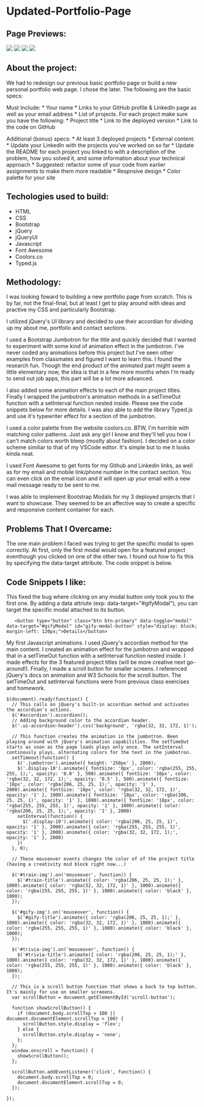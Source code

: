 # Updated-Portfolio-Page

## Page Previews: 
![](assets/images/screen-shot-1.png)
![](assets/images/screen-shot-2.png)
![](assets/images/screen-shot-3.png)
![](assets/images/screen-shot-4.png)

## About the project:
We had to redesign our previous basic portfolio page or build a new personal portfolio web page. I chose the later. The following are the basic specs:

  Must Include:
    * Your name
    * Links to your GitHub profile & LinkedIn page as well as your email address
    * List of projects. For each project make sure you have the following:
      * Project title
      * Link to the deployed version
      * Link to the code on GitHub
  
  Additional (bonus) specs:
    * At least 3 deployed projects
    * External content:
    * Update your LinkedIn with the projects you've worked on so far
    * Update the README for each project you linked to with a description of the problem,
      how you solved it, and some information about your technical approach
    * Suggested: refactor some of your code from earlier assignments to make them more readable
    * Respnsive design
    * Color palette for your site

## Techologies used to build:
  * HTML
  * CSS
  * Bootstrap
  * jQuery
  * jQueryUI
  * Javascript
  * Font Awesome
  * Coolors.co
  * Typed.js

## Methodology:

I was looking foward to building a new portfolio page from scratch. This is by far, not the final-final, but at least I get to play around with ideas and practive my CSS and particularly Bootstrap. 

I utilized jQuery's UI library and decided to use their accordian for dividing up my about me, portfolio and contact sections. 

I used a Bootstrap Jumbotron for the title and quickly decided that I wanted to experiment with some kind of animation effect in the jumbotron. I've never coded any animations before this project but I've seen other examples from classmates and figured I want to learn this. I found the research fun. Though the end product of the animated part might seem a little elementary now, the idea is that in a few more months when I'm ready to send out job apps, this part will be a lot more advanced.

I also added some animation effects to each of the main project titles. Finally I wrapped the jumbotron's animation methods in a setTimeOut function with a setInterval function nested inside. Please see the code snippets below for more details. I was also able to add the library Typed.js and use it's typewriter effect for a section of the jumbotron.

I used a color palette from the website coolors.co. BTW, I'm horrible with matching color patterns. Just ask any girl I know and they'll tell you how I can't match colors worth bleep (mostly about fashion). I decided on a color scheme similiar to that of my VSCode editor. It's simple but to me it looks kinda neat.

I used Font Awesome to get fonts for my Github and Linkedin links, as well as for my email and mobile link/phone number in the contact section. You can even click on the email icon and it will open up your email with a new mail message ready to be sent to me.

I was able to implement Bootstrap Modals for my 3 deployed projects that I want to showcase. They seemed to be an affective way to create a specific and responsive content container for each.

## Problems That I Overcame:

The one main problem I faced was trying to get the specific modal to open correctly. At first, only the first modal would open for a featured project eventhough you clicked on one of the other two. I found out how to fix this by specifying the data-target attribute. The code snippet is below.

## Code Snippets I like:

This fixed the bug where clicking on any modal button only took you to the first one. By adding a data attriute (exp: data-target="#gifyModal"), you can target the specific modal attached to its button.
```
   <button type="button" class="btn btn-primary" data-toggle="modal" data-target="#gifyModal" id="gify-modal-button" style="display: block; margin-left: 120px;">Details</button>
```

My first Javascript animations. I used jQuery's accordian method for the main content. I created an animation effect for the jumbotron and wrapped that in a setTimeOut function with a setInterval function nested inside. I made effects for the 3 featured project titles (will be more creative next go-around!). Finally, I made a scroll button for smaller screens. I referenced jQuery's docs on animation and W3 Schools for the scroll button. The setTimeOut and setInterval functions were from previous class exercises and homework.
```
$(document).ready(function() {
  // This calls on jQuery's built-in accordian method and activates the accordian's actions.
  $('#accordion').accordion();
  // Adding background color to the accordian header. 
  $('.ui-accordion-header').css('background', 'rgba(32, 32, 172, 1)');

  // This function creates the animation in the jumbotron. Been playing around with jQuery's animation capabilities. The setTimeOut starts as soon as the page loads plays only once. The setInterval continously plays, alternating colors for the text in the jumbotron.
  setTimeout(function() {
    $('.jumbotron').animate({ height: '250px' }, 2000);
    $('.display-10').animate({ fontSize: '0px', color: 'rgba(255, 255, 255, 1);', opacity: '0.0' }, 500).animate({ fontSize: '10px', color: 'rgba(32, 32, 172, 1);', opacity: '0.5' }, 500).animate({ fontSize: '18px', color: 'rgba(206, 25, 25, 1);', opacity: '1' }, 2000).animate({ fontSize: '18px', color: 'rgba(32, 32, 172, 1)', opacity: '1' }, 1000).animate({ fontSize: '18px', color: 'rgba(206, 25, 25, 1)', opacity: '1' }, 1000).animate({ fontSize: '18px', color: 'rgba(255, 255, 255, 1)', opacity: '1' }, 1000).animate({ color: 'rgba(206, 25, 25, 1);', opacity: '1' }, 2000)
    setInterval(function() {
      $('.display-10').animate({ color: 'rgba(206, 25, 25, 1)', opacity: '1' }, 2000).animate({ color: 'rgba(255, 255, 255, 1)', opacity: '1' }, 2000).animate({ color: 'rgba(32, 32, 172, 1);', opacity: '1' }, 2000)
    })
  }, 0);

  // These mouseover events changes the color of of the project title (having a creativity mid block right now...)

  $('#train-img').on('mouseover', function() {
    $('#train-title').animate({ color: 'rgba(206, 25, 25, 1);' }, 1000).animate({ color: 'rgba(32, 32, 172, 1)' }, 1000).animate({ color: 'rgba(255, 255, 255, 1)' }, 1000).animate({ color: 'black' }, 1000);
  });

  $('#gify-img').on('mouseover', function() {
    $('#gify-title').animate({ color: 'rgba(206, 25, 25, 1);' }, 1000).animate({ color: 'rgba(32, 32, 172, 1)' }, 1000).animate({ color: 'rgba(255, 255, 255, 1)' }, 1000).animate({ color: 'black' }, 1000);
  });

  $('#trivia-img').on('mouseover', function() {
    $('#trivia-title').animate({ color: 'rgba(206, 25, 25, 1);' }, 1000).animate({ color: 'rgba(32, 32, 172, 1)' }, 1000).animate({ color: 'rgba(255, 255, 255, 1)' }, 1000).animate({ color: 'black' }, 1000);
  });

  // This is a scroll button function that shows a back to top button. It's mainly for use on smaller screeens.
  var scrollButton = document.getElementById('scroll-button');

  function showScrollButton() {
    if (document.body.scrollTop > 100 || document.documentElement.scrollTop > 100) {
      scrollButton.style.display = 'flex';
    } else {
      scrollButton.style.display = 'none';
    };
  };
  window.onscroll = function() {
    showScrollButton();
  };

  scrollButton.addEventListener('click', function() {
    document.body.scrollTop = 0;
    document.documentElement.scrollTop = 0;
  });

});
```
